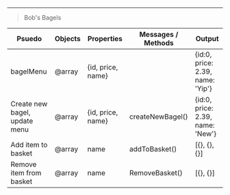 <!-- # header 1
1. **word**
2. _word_
###### header 6
--- -->
<!-- - paragraph 1
- paragraph 2 -->

---

> Bob's Bagels

| Psuedo                        | Objects | Properties        | Messages / Methods | Output                           |
| ----------------------------- | ------- | ----------------- | ------------------ | -------------------------------- |
| bagelMenu                     | @array  | {id, price, name} |                    | {id:0, price: 2.39, name: 'Yip'} |
| Create new bagel, update menu | @array  | {id, price, name} | createNewBagel()   | {id:0, price: 2.39, name: 'New'} |
| Add item to basket            | @array  | name              | addToBasket()      | [{}, {},{}]                      |
| Remove item from basket       | @array  | name              | RemoveBasket()     | [{}, {}]                         |
